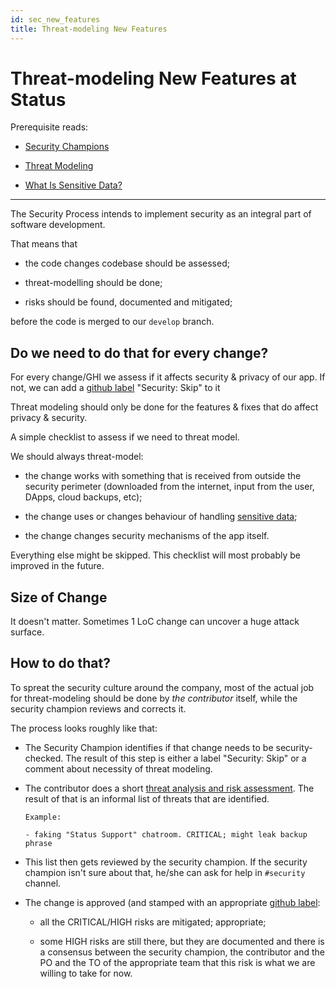 ```yaml
---
id: sec_new_features
title: Threat-modeling New Features
---
```


# Threat-modeling New Features at Status

Prerequisite reads:

- [Security Champions](./security_champions.md)

- [Threat Modeling](./security_threat_modeling.md)

- [What Is Sensitive Data?](./security_sensitive_data.md)

---

The Security Process intends to implement security as an integral part of
software development.

That means that

- the code changes codebase should be assessed;

- threat-modelling should be done;

- risks should be found, documented and mitigated;

before the code is merged to our `develop` branch.


## Do we need to do that for every change?

For every change/GHI we assess if it affects security & privacy of our app. If
not, we can add a [github label](./security_github_labels.md) "Security: Skip" to it

Threat modeling should only be done for the features & fixes that do affect
privacy & security.

A simple checklist to assess if we need to threat model.

We should always threat-model:

- the change works with something that is received from outside the security perimeter (downloaded from the internet, input from the user, DApps, cloud backups, etc);

- the change uses or changes behaviour of handling [sensitive data](./security_sensitive_data.md);

- the change changes security mechanisms of the app itself.

Everything else might be skipped. This checklist will most probably be improved
in the future.


## Size of Change

It doesn't matter. Sometimes 1 LoC change can uncover a huge attack surface.


## How to do that?

To spreat the security culture around the company, most of the actual job for
threat-modeling should be done by *the contributor* itself, while the security
champion reviews and corrects it.

The process looks roughly like that:

- The Security Champion identifies if that change needs to be security-checked.
The result of this step is either a label "Security: Skip" or a comment about
necessity of threat modeling.

- The contributor does a short [threat analysis and risk assessment](./sec_threat_modeling.md). The result of that is an informal list of threats that are identified.

    ```
    Example:

    - faking "Status Support" chatroom. CRITICAL; might leak backup phrase

    ```

- This list then gets reviewed by the security champion. If the security
champion isn't sure about that, he/she can ask for help in `#security` channel.

- The change is approved (and stamped with an appropriate [github label](./org_github_labels.md):
    
    - all the CRITICAL/HIGH risks are mitigated;
appropriate;

    - some HIGH risks are still there, but they are documented and there is
    a consensus between the security champion, the contributor and the PO and
    the TO of the appropriate team that this risk is what we are willing to
    take for now.
